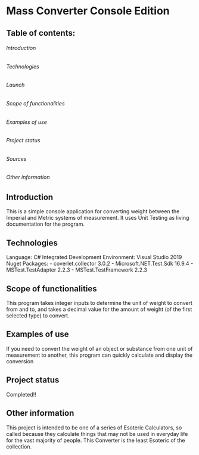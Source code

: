 # Mass Converter Console Edition

## Table of contents:
###### Introduction
###### Technologies
###### Launch
###### Scope of functionalities
###### Examples of use
###### Project status
###### Sources
###### Other information

## Introduction
This is a simple console application for converting weight between the Imperial and Metric systems of measurement. It uses Unit Testing as living documentation for the program.

## Technologies
Language: C#
Integrated Development Environment: Visual Studio 2019
Nuget Packages:
	- coverlet.collector		3.0.2
	- Microsoft.NET.Test.Sdk	16.9.4
	- MSTest.TestAdapter		2.2.3
	- MSTest.TestFramework		2.2.3

## Scope of functionalities
This program takes integer inputs to determine the unit of weight to convert from and to, and takes a decimal value for the amount of weight (of the first selected type) to convert.

## Examples of use
If you need to convert the weight of an object or substance from one unit of measurement to another, this program can quickly calculate and display the conversion

## Project status
Completed!!

## Other information
This project is intended to be one of a series of Esoteric Calculators, so called because they calculate things that may not be used in everyday life for the vast majority of people. This Converter is the least Esoteric of the collection.